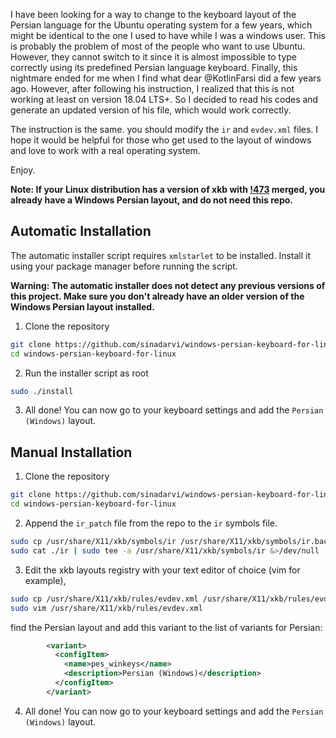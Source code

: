 I have been looking for a way to change to the keyboard layout of the Persian language for the Ubuntu operating system for a few years, which might be identical to the one I used to have while I was a windows user. This is probably the problem of most of the people who want to use Ubuntu. However, they cannot switch to it since it is almost impossible to type correctly using its predefined Persian language keyboard.  Finally, this nightmare ended for me when I find what dear @KotlinFarsi did a few years ago. However, after following his instruction, I realized that this is not working at least on version 18.04 LTS+. So I decided to read his codes and generate an updated version of his file, which would work correctly.

The instruction is the same. you should modify the `ir` and `evdev.xml` files. I hope it would be helpful for those who get used to the layout of windows and love to work with a real operating system.

Enjoy.

**Note: If your Linux distribution has a version of xkb with [!473](https://gitlab.freedesktop.org/xkeyboard-config/xkeyboard-config/-/merge_requests/473) merged, you already have a Windows Persian layout, and do not need this repo.**


## Automatic Installation

The automatic installer script requires `xmlstarlet` to be installed.
Install it using your package manager before running the script.

**Warning: The automatic installer does not detect any previous versions of this project. Make sure you don't already have an older version of the Windows Persian layout installed.**

1. Clone the repository

```bash
git clone https://github.com/sinadarvi/windows-persian-keyboard-for-linux.git
cd windows-persian-keyboard-for-linux
```

2. Run the installer script as root

```bash
sudo ./install
```

3. All done! You can now go to your keyboard settings and add the `Persian (Windows)` layout.


## Manual Installation

1. Clone the repository

```bash
git clone https://github.com/sinadarvi/windows-persian-keyboard-for-linux.git
cd windows-persian-keyboard-for-linux
```

2. Append the `ir_patch` file from the repo to the `ir` symbols file.

```bash
sudo cp /usr/share/X11/xkb/symbols/ir /usr/share/X11/xkb/symbols/ir.backup
sudo cat ./ir | sudo tee -a /usr/share/X11/xkb/symbols/ir &>/dev/null
```

3. Edit the xkb layouts registry with your text editor of choice (vim for example),

```bash
sudo cp /usr/share/X11/xkb/rules/evdev.xml /usr/share/X11/xkb/rules/evdev.xml.backup
sudo vim /usr/share/X11/xkb/rules/evdev.xml
```

find the Persian layout and add this variant to the list of variants for Persian:

```xml
        <variant>
          <configItem>
            <name>pes_winkeys</name>
            <description>Persian (Windows)</description>
          </configItem>
        </variant>
```

4. All done! You can now go to your keyboard settings and add the `Persian (Windows)` layout.
